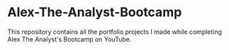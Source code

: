 # Alex-The-Analyst-Bootcamp
This repository contains all the portfolio projects I made while completing Alex The Analyst's Bootcamp on YouTube.
